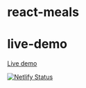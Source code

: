 # react-meals

# live-demo

[Live demo](https://react-order-meals-app.netlify.app/)

[![Netlify Status](https://api.netlify.com/api/v1/badges/3e308f70-6f40-44a6-a1d4-78e815c635df/deploy-status)](https://app.netlify.com/sites/react-order-meals-app/deploys)
